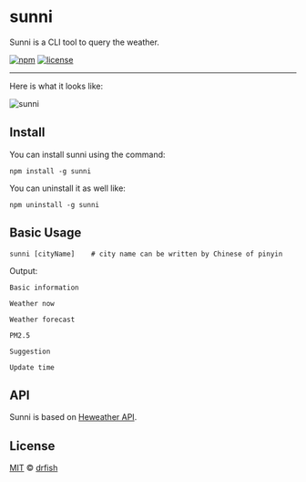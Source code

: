 # sunni

Sunni is a CLI tool to query the weather.

[![npm](https://img.shields.io/npm/v/sunni.svg)](https://www.npmjs.org/package/sunni)
[![license](https://img.shields.io/github/license/mashape/apistatus.svg)](https://opensource.org/licenses/MIT)

---

Here is what it looks like:

![sunni](http://ode4i8yi9.bkt.clouddn.com/sunni.gif)

## Install

You can install sunni using the command:

```
npm install -g sunni
```

You can uninstall it as well like:

```
npm uninstall -g sunni
```

## Basic Usage

```
sunni [cityName]    # city name can be written by Chinese of pinyin
```

Output:

```
Basic information

Weather now

Weather forecast

PM2.5

Suggestion

Update time
```

## API

Sunni is based on [Heweather API](https://www.heweather.com/documents/api/v5/url).

## License

[MIT](./LICENSE) © [drfish]()